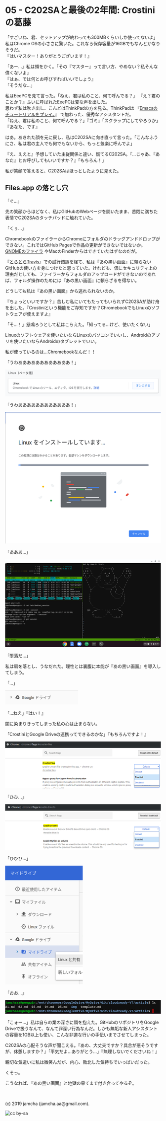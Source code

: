 

# 05 - C202SAと最後の2年間: Crostiniの葛藤

「すごいね、君、セットアップが終わっても300MBくらいしか使ってないよ」  
私はChrome OSの小ささに驚いた。これなら保存容量が16GBでもなんとかなりそうだ。  
『はいマスター！ありがとうございます！』

「あー…」私は頬をかく。「その『マスター』って言い方、やめない？私そんな偉くないよ」  
『はぁ、では何とお呼びすればいいでしょう』  
「そうだな…」

私はEeePCを見て言った。「ねえ、君は私のこと、何て呼んでる？」
『え？君のことか？』ふいに呼ばれたEeePCは変な声を出した。  
思わず私は吹き出し、こんどはThinkPadの方を見る。ThinkPadは 『[Emacsのチュートリアルをプレイ。](https://jamcha-aa.github.io/Emacs-tutorial/)』 で加わった、優秀なアシスタントだ。  
「ねえ、君は私のこと、何て呼んでる？」『ゴミ』「スクラップにしてやろうか」『あなた、です』

はあ。あきれた顔を元に戻し、私はC202SAに向き直って言った。「こんなふうにさ、私は君の主人でも何でもないから、もっと気楽に呼んでよ」

『え、ええと』予想していた主従関係と違い、慌てるC202SA。『…じゃあ、『あなた』とお呼びしてもいいですか？』「もちろん！」

私が笑顔で答えると、C202SAはほっとしたように見えた。

## Files.app の落とし穴

「ぐ…」

先の笑顔からほどなく、私はGitHubのWebページを開いたまま、苦悶に満ちた表情でC202SAのタッチパッドに触れていた。

「くぅ…」

ChromebookのファイラーからChromeにフォルダのドラッグアンドドロップができない。これではGitHub Pagesで作品の更新ができないではないか。[GNOMEのファイラ](https://wiki.gnome.org/action/show/Apps/Files) やMacのFinderからはできていたはずなのだが。

『[とらとらTravis](https://jamcha-aa.github.io/travisci/)』での試行錯誤を経て、私は『あの黒い画面』に頼らないGitHubの使い方を身につけたと思っていた。けれども、仮にセキュリティ上の理由だとしても、ファイラーからフォルダのアップロードができないのであれば、フォルダ操作のためには『あの黒い画面』に頼らざるを得ない。

どうしても私は『あの黒い画面』から逃れられないのか。

『ちょっといいですか？』苦しむ私にいてもたってもいられずC202SAが助け舟を出した。『Crostiniという機能をご存知ですか？ChromebookでもLinuxのソフトウェアが使えますよ』

「そ…！」怒鳴ろうとして私はこらえた。「知ってる…けど、使いたくない」

Linuxのソフトウェアを使いたいならLinuxのパソコンでいいし、Androidのアプリを使いたいならAndroidのタブレットでいい。

私が使っているのは…Chromebookなんだ！！

「うわああああああああああああ！」

![linux-01](./img/linux-01.png)

「うわああああああああああああ！」

![linux-02](./img/linux-02.png)

「あああ…」

![linux-03](./img/linux-03.png)

「堕落だ…」

私は肩を落とし、うなだれた。理性とは裏腹に本能が『あの黒い画面』を導入してしまう。

「…」

![google drive](./img/gdrive.png)

「…ねえ」『はい！』

闇に染まりきってしまった私の心は止まらない。

「CrostiniとGoogle Driveの連携ってできるのかな」『もちろんですよ！』

![linux-04](./img/linux-04.png)

「ひひ…」

![linux-05](./img/linux-05.png)

「ひひひ…」

![linux-06](./img/linux-06.png)

「おお…」

![linux-07](./img/linux-07.png)

「こォー…」私は自らの業の深さに頭を抱えた。GitHubのリポジトリをGoogle Driveで扱うなんて、なんて罪深い行為なんだ。しかも無垢な新人アシスタントの容量を1GB以上も使い、こんな非道な行いの手伝いまでさせてしまった。

C202SAの心配そうな声が聞こえる。『あの、大丈夫ですか？具合が悪そうですが、休憩しますか？』「平気だよ…ありがとう…」『無理しないでくださいね！』

親切な気遣いに私は微笑んだが、内心、敗北した気持ちでいっぱいだった。

くそっ。

こうなれば、『あの黒い画面』と地獄の果てまで付き合ってやるぞ。

<br>
<br>
(c) 2019 jamcha (jamcha.aa@gmail.com).

![cc by-sa](https://i.creativecommons.org/l/by-sa/4.0/88x31.png)
